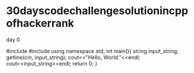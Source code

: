 # 30dayscodechallengesolutionincppofhackerrank
day 0

#include <iostream>
#include <algorithm>
using namespace std;
int main(){
    string input_string;
    getline(cin, input_string);
    cout<<"Hello, World."<<endl;
    cout<<input_string<<endl;
    return 0;
}
